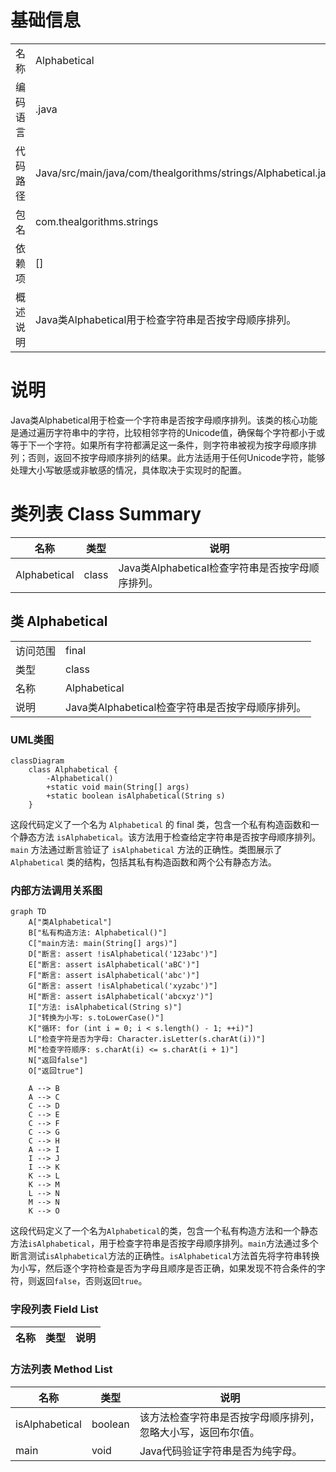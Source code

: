 # 基础信息

|      |      |
|------|------|
| 名称 | Alphabetical |
| 编码语言 | .java |
| 代码路径 | Java/src/main/java/com/thealgorithms/strings/Alphabetical.java |
| 包名 | com.thealgorithms.strings |
| 依赖项 | [] |
| 概述说明 | Java类Alphabetical用于检查字符串是否按字母顺序排列。 |

# 说明

Java类Alphabetical用于检查一个字符串是否按字母顺序排列。该类的核心功能是通过遍历字符串中的字符，比较相邻字符的Unicode值，确保每个字符都小于或等于下一个字符。如果所有字符都满足这一条件，则字符串被视为按字母顺序排列；否则，返回不按字母顺序排列的结果。此方法适用于任何Unicode字符，能够处理大小写敏感或非敏感的情况，具体取决于实现时的配置。

# 类列表 Class Summary

| 名称   | 类型  | 说明 |
|-------|------|-------------|
| Alphabetical | class | Java类Alphabetical检查字符串是否按字母顺序排列。 |



## 类 Alphabetical

|      |      |
|------|------|
| 访问范围 | final |
| 类型 | class |
| 名称 | Alphabetical |
| 说明 | Java类Alphabetical检查字符串是否按字母顺序排列。 |


### UML类图

```mermaid
classDiagram
    class Alphabetical {
        -Alphabetical()
        +static void main(String[] args)
        +static boolean isAlphabetical(String s)
    }
```

这段代码定义了一个名为 `Alphabetical` 的 final 类，包含一个私有构造函数和一个静态方法 `isAlphabetical`。该方法用于检查给定字符串是否按字母顺序排列。`main` 方法通过断言验证了 `isAlphabetical` 方法的正确性。类图展示了 `Alphabetical` 类的结构，包括其私有构造函数和两个公有静态方法。


### 内部方法调用关系图

```mermaid
graph TD
    A["类Alphabetical"]
    B["私有构造方法: Alphabetical()"]
    C["main方法: main(String[] args)"]
    D["断言: assert !isAlphabetical('123abc')"]
    E["断言: assert isAlphabetical('aBC')"]
    F["断言: assert isAlphabetical('abc')"]
    G["断言: assert !isAlphabetical('xyzabc')"]
    H["断言: assert isAlphabetical('abcxyz')"]
    I["方法: isAlphabetical(String s)"]
    J["转换为小写: s.toLowerCase()"]
    K["循环: for (int i = 0; i < s.length() - 1; ++i)"]
    L["检查字符是否为字母: Character.isLetter(s.charAt(i))"]
    M["检查字符顺序: s.charAt(i) <= s.charAt(i + 1)"]
    N["返回false"]
    O["返回true"]

    A --> B
    A --> C
    C --> D
    C --> E
    C --> F
    C --> G
    C --> H
    A --> I
    I --> J
    I --> K
    K --> L
    K --> M
    L --> N
    M --> N
    K --> O
```

这段代码定义了一个名为`Alphabetical`的类，包含一个私有构造方法和一个静态方法`isAlphabetical`，用于检查字符串是否按字母顺序排列。`main`方法通过多个断言测试`isAlphabetical`方法的正确性。`isAlphabetical`方法首先将字符串转换为小写，然后逐个字符检查是否为字母且顺序是否正确，如果发现不符合条件的字符，则返回`false`，否则返回`true`。

### 字段列表 Field List

| 名称  | 类型  | 说明 |
|-------|-------|------|

### 方法列表 Method List

| 名称  | 类型  | 说明 |
|-------|-------|------|
| isAlphabetical | boolean | 该方法检查字符串是否按字母顺序排列，忽略大小写，返回布尔值。 |
| main | void | Java代码验证字符串是否为纯字母。 |




